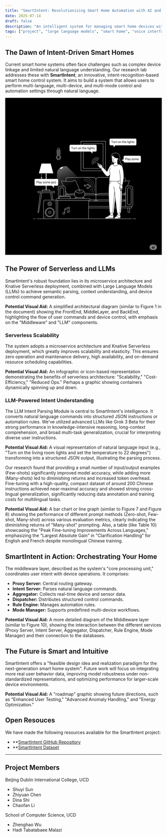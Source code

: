 ```yaml
---
title: "SmartIntent: Revolutionizing Smart Home Automation with AI and Serverless Design"
date: 2025-07-14
draft: false
description: "An intelligent system for managing smart home devices with voice commands and context-aware interactions."
tags: ["project", "large language models", "smart home", "voice interface"]
---
```


## The Dawn of Intent-Driven Smart Homes

Current smart home systems often face challenges such as complex device linkage and limited natural language understanding. Our research lab addresses these with **SmartIntent**, an innovative, intent-recognition-based smart home control system. It aims to build a system that allows users to perform multi-language, multi-device, and multi-mode control and automation settings through natural language.

![user interacting naturally (e.g., speaking) with a smart home environment](hero.png)

## The Power of Serverless and LLMs

SmartIntent's robust foundation lies in its microservice architecture and Knative Serverless deployment, combined with Large Language Models (LLMs) to achieve semantic parsing, context understanding, and device control command generation.

**Potential Visual Aid:** A simplified architectural diagram (similar to Figure 1 in the document) showing the FrontEnd, MiddleLayer, and BackEnd, highlighting the flow of user commands and device control, with emphasis on the "Middleware" and "LLM" components.

### Serverless Scalability

The system adopts a microservice architecture and Knative Serverless deployment, which greatly improves scalability and elasticity. This ensures zero operation and maintenance delivery, high availability, and on-demand resource scheduling capabilities.

**Potential Visual Aid:** An infographic or icon-based representation demonstrating the benefits of serverless architecture: "Scalability," "Cost-Efficiency," "Reduced Ops." Perhaps a graphic showing containers dynamically spinning up and down.

### LLM-Powered Intent Understanding

The LLM Intent Parsing Module is central to SmartIntent's intelligence. It converts natural language commands into structured JSON instructions or automation rules. We've utilized advanced LLMs like Grok 3 Beta for their strong performance in knowledge-intensive reasoning, long-context comprehension, and broad multi-task generalization, crucial for interpreting diverse user instructions.

**Potential Visual Aid:** A visual representation of natural language input (e.g., "Turn on the living room lights and set the temperature to 22 degrees") transforming into a structured JSON output, illustrating the parsing process.

Our research found that providing a small number of input/output examples (Few-shots) significantly improved model accuracy, while adding more (Many-shots) led to diminishing returns and increased token overhead. Fine-tuning with a high-quality, compact dataset of around 200 Chinese instructions achieved near-maximal accuracy and showed strong cross-lingual generalization, significantly reducing data annotation and training costs for multilingual tasks.

**Potential Visual Aid:** A bar chart or line graph (similar to Figure 7 and Figure 8) showing the performance of different prompt methods (Zero-shot, Few-shot, Many-shot) across various evaluation metrics, clearly indicating the diminishing returns of "Many-shot" prompting. Also, a table (like Table 10) showcasing the "Peak Fine-tuning Improvements Across Languages," emphasizing the "Largest Absolute Gain" in "Clarification Handling" for English and French despite monolingual Chinese training.

## SmartIntent in Action: Orchestrating Your Home

The middleware layer, described as the system's "core processing unit," coordinates user intent with device operations. It comprises:
* **Proxy Server:** Central routing gateway.
* **Intent Server:** Parses natural language commands.
* **Aggregator:** Collects real-time device and sensor data.
* **Dispatcher:** Distributes structured control commands.
* **Rule Engine:** Manages automation rules.
* **Mode Manager:** Supports predefined multi-device workflows.

**Potential Visual Aid:** A more detailed diagram of the Middleware layer (similar to Figure 10), showing the interaction between the different services (Proxy Server, Intent Server, Aggregator, Dispatcher, Rule Engine, Mode Manager) and their connection to the databases.

## The Future is Smart and Intuitive

SmartIntent offers a "feasible design idea and realization paradigm for the next-generation smart home system". Future work will focus on integrating more real user behavior data, improving model robustness under non-standardized representations, and optimizing performance for larger-scale device environments.

**Potential Visual Aid:** A "roadmap" graphic showing future directions, such as "Enhanced User Testing," "Advanced Anomaly Handling," and "Energy Optimization."

## Open Resouces

We have made the following resources available for the SmartIntent project:

- **[SmartIntent GitHub Repository](https://github.com/ucd-soc2/smartintent)
- **[SmartIntent Dataset](https://github.com/ucd-soc2/smartintent/tree/main/data)

-----
## Project Members

Beijing Dublin International College, UCD

- Shuyi Sun
- Zhiyuan Chen
- Dina Shi
- Chaofan Li

School of Computer Science, UCD

- Zhenghao Wu
- Hadi Tabatabaee Malazi